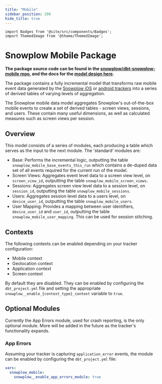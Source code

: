 ```yaml
---
title: "Mobile"
sidebar_position: 200
hide_title: true
---
```


```mdx-code-block
import Badges from '@site/src/components/Badges';
import ThemedImage from '@theme/ThemedImage';
```
<Badges badgeType="dbt-package Release" pkg="mobile"></Badges>

# Snowplow Mobile Package

**The package source code can be found in the [snowplow/dbt-snowplow-mobile repo](https://github.com/snowplow/dbt-snowplow-mobile), and the docs for the [model design here](https://snowplow.github.io/dbt-snowplow-mobile/#!/overview/snowplow_mobile).**

The package contains a fully incremental model that transforms raw mobile event data generated by the [Snowplow iOS](docs/collecting-data/collecting-from-own-applications/mobile-trackers/previous-versions/objective-c-tracker/index.md) or [android trackers](/docs/collecting-data/collecting-from-own-applications/mobile-trackers/previous-versions/android-tracker/index.md) into a series of derived tables of varying levels of aggregation.

The Snowplow mobile data model aggregates Snowplow's out-of-the-box mobile events to create a set of derived tables - screen views, sessions, and users. These contain many useful dimensions, as well as calculated measures such as screen views per session.

<p align="center">
<ThemedImage
alt='Mobile Package data flow'
sources={{
light: require('./images/mobile-process-light.drawio.png').default,
dark: require('./images/mobile-process-dark.drawio.png').default
}}
/>
</p>

## Overview

This model consists of a series of modules, each producing a table which serves as the input to the next module. The 'standard' modules are:

- Base: Performs the incremental logic, outputting the table `snowplow_mobile_base_events_this_run` which contains a de-duped data set of all events required for the current run of the model.
- Screen Views: Aggregates event level data to a screen view level, on `screen_view_id`, outputting the table `snowplow_mobile_screen_views`.
- Sessions: Aggregates screen view level data to a session level, on `session_id`, outputting the table `snowplow_mobile_sessions`.
- Users: Aggregates session level data to a users level, on `device_user_id`, outputting the table `snowplow_mobile_users`.
- User Mapping: Provides a mapping between user identifiers, `device_user_id` and `user_id`, outputting the table `snowplow_mobile_user_mapping`. This can be used for session stitching.

## Contexts

The following contexts can be enabled depending on your tracker configuration:

- Mobile context
- Geolocation context
- Application context
- Screen context

By default they are disabled. They can be enabled by configuring the `dbt_project.yml` file and setting the appropriate `snowplow__enable_{context_type}_context` variable to `true`.

## Optional Modules

Currently the App Errors module, used for crash reporting, is the only optional module. More will be added in the future as the tracker's functionality expands.

### App Errors

Assuming your tracker is capturing `application_error` events, the module can be enabled by configuring the `dbt_project.yml` file:

```yml title="dbt_project.yml"
vars:
  snowplow_mobile:
    snowplow__enable_app_errors_module: true
```
